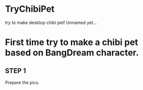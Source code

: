 # TryChibiPet
try to make desktop chibi pet! Unnamed yet...

# First time try to make a chibi pet based on BangDream character.
## STEP 1 
Prepare the pics.
